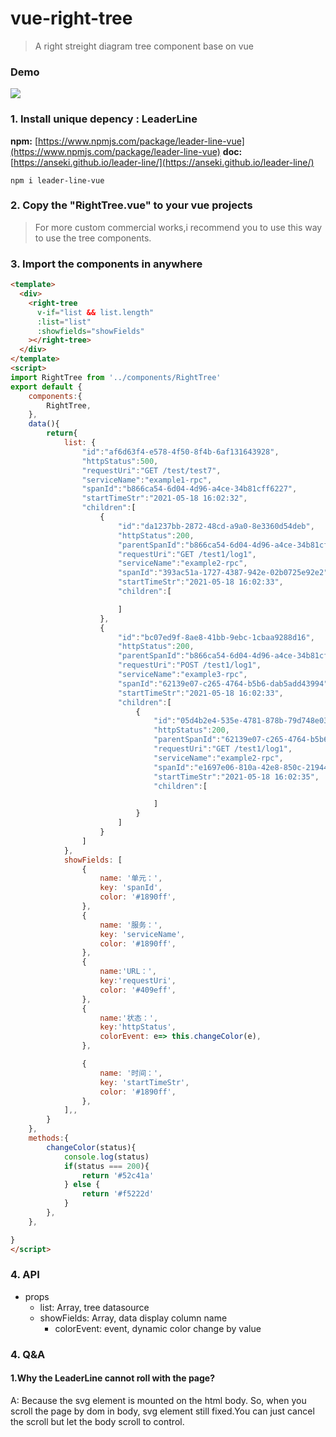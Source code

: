 # vue-right-tree
>  A right streight  diagram tree component base on vue

### Demo
![](https://github.com/tangtongda/vue-right-tree/blob/master/static/demo.png?raw=true)

### 1. Install unique depency : LeaderLine
**npm:**
[https://www.npmjs.com/package/leader-line-vue](https://www.npmjs.com/package/leader-line-vue)
**doc:**
[https://anseki.github.io/leader-line/](https://anseki.github.io/leader-line/)

```shell
npm i leader-line-vue
```
### 2. Copy the "RightTree.vue" to your vue projects

> For more custom commercial works,i recommend you to use this way to use the tree components.

### 3. Import the components in anywhere

```html
<template>
  <div>
    <right-tree
      v-if="list && list.length"
      :list="list"
      :showfields="showFields"
    ></right-tree>
  </div>
</template>
<script>
import RightTree from '../components/RightTree'
export default {
    components:{
        RightTree,
    },
    data(){
        return{
            list: {
                "id":"af6d63f4-e578-4f50-8f4b-6af131643928",
                "httpStatus":500,
                "requestUri":"GET /test/test7",
                "serviceName":"example1-rpc",
                "spanId":"b866ca54-6d04-4d96-a4ce-34b81cff6227",
                "startTimeStr":"2021-05-18 16:02:32",
                "children":[
                    {
                        "id":"da1237bb-2872-48cd-a9a0-8e3360d54deb",
                        "httpStatus":200,
                        "parentSpanId":"b866ca54-6d04-4d96-a4ce-34b81cff6227",
                        "requestUri":"GET /test1/log1",
                        "serviceName":"example2-rpc",
                        "spanId":"393ac51a-1727-4387-942e-02b0725e92e2",
                        "startTimeStr":"2021-05-18 16:02:33",
                        "children":[

                        ]
                    },
                    {
                        "id":"bc07ed9f-8ae8-41bb-9ebc-1cbaa9288d16",
                        "httpStatus":200,
                        "parentSpanId":"b866ca54-6d04-4d96-a4ce-34b81cff6227",
                        "requestUri":"POST /test1/log1",
                        "serviceName":"example3-rpc",
                        "spanId":"62139e07-c265-4764-b5b6-dab5add43994",
                        "startTimeStr":"2021-05-18 16:02:33",
                        "children":[
                            {
                                "id":"05d4b2e4-535e-4781-878b-79d748e03cf5",
                                "httpStatus":200,
                                "parentSpanId":"62139e07-c265-4764-b5b6-dab5add43994",
                                "requestUri":"GET /test1/log1",
                                "serviceName":"example2-rpc",
                                "spanId":"e1697e06-810a-42e8-850c-219449d9f04a",
                                "startTimeStr":"2021-05-18 16:02:35",
                                "children":[

                                ]
                            }
                        ]
                    }
                ]
            },
            showFields: [
                {
                    name: '单元：',
                    key: 'spanId',
                    color: '#1890ff',
                },
                {
                    name: '服务：',
                    key: 'serviceName',
                    color: '#1890ff',
                },
                {
                    name:'URL：',
                    key:'requestUri',
                    color: '#409eff',
                },
                {
                    name:'状态：',
                    key:'httpStatus',
                    colorEvent: e=> this.changeColor(e),
                },

                {
                    name: '时间：',
                    key: 'startTimeStr',
                    color: '#1890ff',
                },
            ],,
        }
    },
    methods:{
        changeColor(status){
            console.log(status)
            if(status === 200){
                return '#52c41a'
            } else {
                return '#f5222d'
            }
        },
    },

}
</script>
```
### 4. API

* props
	* list: Array, tree datasource
	* showFields: Array, data display column name
        * colorEvent: event, dynamic color change by value

### 4. Q&A
#### 1.Why the LeaderLine cannot roll with the page?
A: Because the svg element is mounted on the html body. So, when you scroll the page by dom in body, svg element still fixed.You can just cancel the scroll but let the body scroll to control.